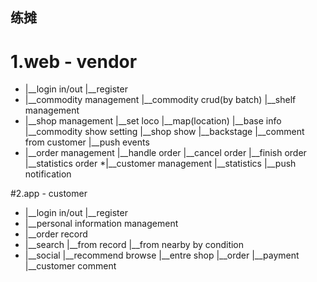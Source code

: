 ## 练摊

# 1.web - vendor
 * |__login in/out
    |__register
 * |__commodity management
    |__commodity crud(by batch)
    |__shelf management
 * |__shop management
    |__set loco
       |__map(location)
    |__base info
    |__commodity show setting
    |__shop show
    |__backstage
       |__comment from customer
       |__push events
 * |__order management
    |__handle order
    |__cancel order
    |__finish order
    |__statistics order
 *|__customer management
    |__statistics
    |__push notification

#2.app - customer
 * |__login in/out
    |__register
 * |__personal information management
 * |__order record
 * |__search
    |__from record
    |__from nearby by condition
 * |__social
    |__recommend browse
       |__entre shop
       |__order
       |__payment
    |__customer comment